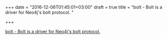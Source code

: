 +++
date = "2016-12-06T01:45:01+03:00"
draft = true
title = "bolt - Bolt is a driver for Neo4j's bolt protocol. "

+++

<p><a href="https://t.co/MPidc0N6yh">bolt - Bolt is a driver for Neo4j's bolt protocol. </a></p>
